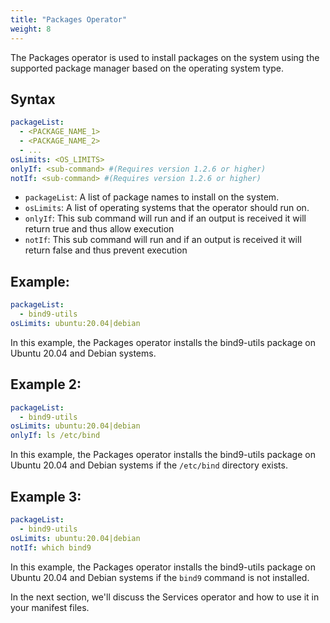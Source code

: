 ```yaml
---
title: "Packages Operator"
weight: 8
---
```

The Packages operator is used to install packages on the system using the supported package manager based on the operating system type.

## Syntax

```yaml
packageList:
  - <PACKAGE_NAME_1>
  - <PACKAGE_NAME_2>
  - ...
osLimits: <OS_LIMITS>
onlyIf: <sub-command> #(Requires version 1.2.6 or higher)
notIf: <sub-command> #(Requires version 1.2.6 or higher)
```

* `packageList`: A list of package names to install on the system.
* `osLimits`: A list of operating systems that the operator should run on.
* `onlyIf`: This sub command will run and if an output is received it will return true and thus allow execution
* `notIf`: This sub command will run and if an output is received it will return false and thus prevent execution

## Example:

```yaml
packageList:
  - bind9-utils
osLimits: ubuntu:20.04|debian
```

In this example, the Packages operator installs the bind9-utils package on Ubuntu 20.04 and Debian systems.


## Example 2:

```yaml
packageList:
  - bind9-utils
osLimits: ubuntu:20.04|debian
onlyIf: ls /etc/bind
```

In this example, the Packages operator installs the bind9-utils package on Ubuntu 20.04 and Debian systems if the `/etc/bind` directory exists.

## Example 3:

```yaml
packageList:
  - bind9-utils
osLimits: ubuntu:20.04|debian
notIf: which bind9
```

In this example, the Packages operator installs the bind9-utils package on Ubuntu 20.04 and Debian systems if the `bind9` command is not installed.

In the next section, we'll discuss the Services operator and how to use it in your manifest files.
